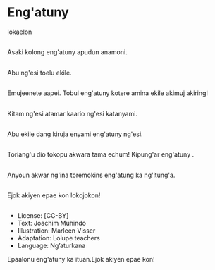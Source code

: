 # Eng'atuny
lokaelon

##
Asaki kolong eng'atuny
apudun anamoni.


##
Abu ng'esi toelu ekile.


##
Emujeenete aapei.
Tobul eng'atuny kotere
amina ekile akimuj
akiring!


##
Kitam ng'esi atamar
kaario ng'esi
katanyami.


##
Abu ekile dang kiruja
enyami eng'atuny
ng'esi.


##
Toriang'u dio tokopu
akwara tama echum!
Kipung'ar eng'atuny .


##
Anyoun akwar ng'ina
toremokins eng'atung
ka ng'itung'a.


##
Ejok akiyen epae kon lokojokon!


##
* License: [CC-BY]
* Text: Joachim Muhindo
* Illustration: Marleen Visser
* Adaptation: Lolupe teachers
* Language: Ng’aturkana

Epaalonu eng'atuny ka ituan.Ejok
akiyen epae kon!
